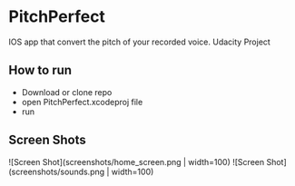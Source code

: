 # PitchPerfect
IOS app that convert the pitch of your recorded voice. Udacity Project

## How to run
* Download or clone repo 
* open PitchPerfect.xcodeproj file
* run

## Screen Shots

![Screen Shot](screenshots/home_screen.png | width=100)
![Screen Shot](screenshots/sounds.png | width=100)
